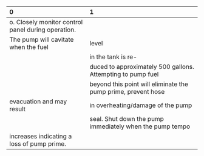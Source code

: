 | 0                                                  | 1                                                             |
|:---------------------------------------------------|:--------------------------------------------------------------|
| o. Closely monitor control panel during operation. |                                                               |
| The pump will cavitate when the fuel               | level                                                         |
|                                                    | in the tank is re-                                            |
|                                                    | duced to approximately 500 gallons. Attempting to pump fuel   |
|                                                    | beyond this point will eliminate the pump prime, prevent hose |
| evacuation and may result                          | in overheating/damage of the pump                             |
|                                                    | seal. Shut down the pump immediately when the pump tempo      |
| increases indicating a loss of pump prime.         |                                                               |
